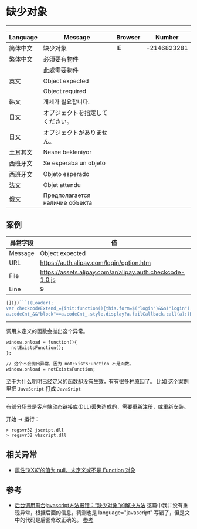 
# 缺少对象

----

| Language | Message                                                    | Browser | Number      |
|----------|------------------------------------------------------------|---------|-------------|
| 简体中文 | 缺少对象                                                   | IE      | -2146823281 |
| 繁体中文 | 必須要有物件                                               |         |             |
|          | 此處需要物件                                               |         |             |
| 英文     | Object expected                                            |         |             |
|          | Object required                                            |         |             |
| 韩文     | 개체가 필요합니다.                                         |         |             |
| 日文     | オブジェクトを指定してください。                           |         |             |
| 日文     | オブジェクトがありません。                                 |         |             |
| 土耳其文 | Nesne bekleniyor                                           |         |             |
| 西班牙文 | Se esperaba un objeto                                      |         |             |
| 西班牙文 | Objeto esperado                                            |         |             |
| 法文     | Objet attendu                                              |         |             |
| 俄文     | Предполагается наличие объекта |         |             |

## 案例

| 异常字段 | 值                                                        |
|----------|-----------------------------------------------------------|
| Message  | Object expected                                           |
| URL      | https://auth.alipay.com/login/option.htm                  |
| File     | https://assets.alipay.com/ar/alipay.auth.checkcode-1.0.js |
| Line     | 9                                                         |

<!-- start-line=8; -->
```javascript
[])})```)(Loader);
var checkcodeExtend_={init:function(){this.form=$("login")&&$("login").node;this.logonId=$("logonId");this.authcode=$$(".sl-checkcode input[name=checkCode]");this.codeCnt_=$$(".sl-checkcode")[0].node;this.formToken=$$("input[name=rds_form_token]",$(this.form))[0]},bind:function(){var a=this;this.submitAspect();a.form&&E.connect($(a.form),"onclick",a,function(b){b=b.target;"safeSignCheck"==b.id&&(b.checked?a.isPerson&&a.hideCheckCode():a.failCallback.call(a))});!a.logonId||!a.logonId.node.id||!a.codeCnt_||
a.codeCnt_&&"block"==a.codeCnt_.style.display?a.failCallback.call(a):(E.connect(a.logonId,"onblur",function(){a.isLogonIdFocus&&a.send(!0)}),setTimeout(function(){try{(a.isLogonIdFocus=!0)&&a.logonId.node.focus()}catch(b){a.failCallback.call(a)}},300),E.connect(a.logonId,"onkeyup",a,function(){a.send()}))},request:function(a){if(json_ua&&json_ua.length>=this.uaMaxLength)this.failCallback(),this.jsonUaExceed();else if(!json_ua||!(json_ua.length<this.uaMinLength)||a){this.sendCode=1;var b=this;Loader.use("arale.http",
```

----

调用未定义的函数会抛出这个异常。

```html
window.onload = function(){
  notExistsFunction();
};

// 这个不会抛出异常，因为 notExistsFunction 不是函数。
window.onload = notExistsFunction;
```

至于为什么明明已经定义的函数却没有生效，有有很多种原因了。
比如 [这个案例](http://book.77169.org/ask35/how153976.htm)
里把 `JavaScript` 打成 `JavaSript`

----

有部分场景是客户端动态链接库(DLL)丢失造成的，需要重新注册，或重新安装。

开始 -&gt; 运行：

```
> regsvr32 jscript.dll
> regsvr32 vbscript.dll
```


## 相关异常

* [属性“XXX”的值为 null、未定义或不是 Function 对象](the-value-of-the-attribute-xxx-is-null-undefined-or-not-a-function-object.md)

## 参考

* [后台调用前台javascript方法报错：“缺少对象”的解决方法](http://www.cnblogs.com/heekui/archive/2007/02/08/644963.html)
  这篇中我并没有重现异常，根据后面的信息，猜测也是 language="javascript"
  写错了，但是文中的代码是后面修改正确的。
[参考](http://blog.iobit.com/object-expected-problems-javascript_311.html)
